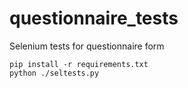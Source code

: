 # questionnaire_tests
Selenium tests for questionnaire form

```
pip install -r requirements.txt
python ./seltests.py 
```

